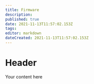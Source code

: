 ```yaml
---
title: Firmware
description: 
published: true
date: 2021-11-13T11:57:02.153Z
tags: 
editor: markdown
dateCreated: 2021-11-13T11:57:02.153Z
---
```


# Header
Your content here